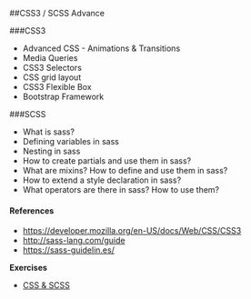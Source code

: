 ##CSS3 / SCSS Advance

###CSS3
* Advanced CSS - Animations & Transitions
* Media Queries
* CSS3 Selectors
* CSS grid layout
* CSS3 Flexible Box
* Bootstrap Framework

###SCSS

* What is sass?
* Defining variables in sass
* Nesting in sass
* How to create partials and use them in sass?
* What are mixins? How to define and use them in sass?
* How to extend a style declaration in sass?
* What operators are there in sass? How to use them?

#### References
- https://developer.mozilla.org/en-US/docs/Web/CSS/CSS3
- http://sass-lang.com/guide
- https://sass-guidelin.es/

__Exercises__
*  <a href="./css_scss_exercise.md">CSS & SCSS</a>
